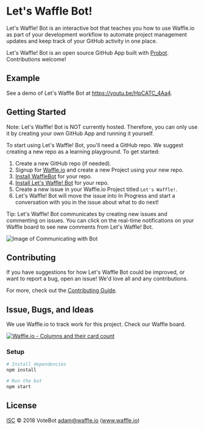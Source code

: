 # Let's Waffle Bot!  

Let's Waffle! Bot is an interactive bot that teaches you how to use Waffle.io as part of your development workflow to automate project management updates and keep track of your GitHub activity in one place.

Let's Waffle! Bot is an open source GitHub App built with [Probot](https://github.com/probot/probot).  Contributions welcome!

## Example

See a demo of Let's Waffle Bot at https://youtu.be/HpCATC_4Aa4.

## Getting Started

Note: Let's Waffle! Bot is NOT currently hosted.  Therefore, you can only use it by creating your own GitHub App and running it yourself.

To start using Let's Waffle! Bot, you'll need a GitHub repo.  We suggest creating a new repo as a learning playground.  To get started:

1. Create a new GitHub repo (if needed).
1. Signup for [Waffle.io](https://www.waffle.io) and create a new Project using your new repo.
1. [Install WaffleBot](https://github.com/apps/wafflebot) for your repo.
1. [Install Let's Waffle! Bot](https://github.com/apps/let-s-waffle-io-bot) for your repo.
1. Create a new issue in your Waffle.io Project titled `Let's Waffle!`.  
1. Let's Waffle! Bot will move the issue into In Progress and start a conversation with you in the issue about what to do next!

Tip: Let's Waffle! Bot communicates by creating new issues and commenting on issues.  You can click on the real-time notifications on your Waffle board to see new comments from Let's Waffle! Bot.

![Image of Communicating with Bot](https://i.imgur.com/ucHYGbe.png)

## Contributing

If you have suggestions for how Let's Waffle Bot could be improved, or want to report a bug, open an issue! We'd love all and any contributions.

For more, check out the [Contributing Guide](CONTRIBUTING.md).

## Issue, Bugs, and Ideas

We use Waffle.io to track work for this project.  Check our Waffle board.

[![Waffle.io - Columns and their card count](https://badge.waffle.io/3ef912f1caaef3de9b953d3c18d8eedb0de9ad6b90f706343cbcb1c3ef0ff228.svg?columns=all)](https://waffle.io/waffleio/letswafflebot)

### Setup

```sh
# Install dependencies
npm install

# Run the bot
npm start
```

## License

[ISC](LICENSE) © 2018 VoteBot <adam@waffle.io> (www.waffle.io)
